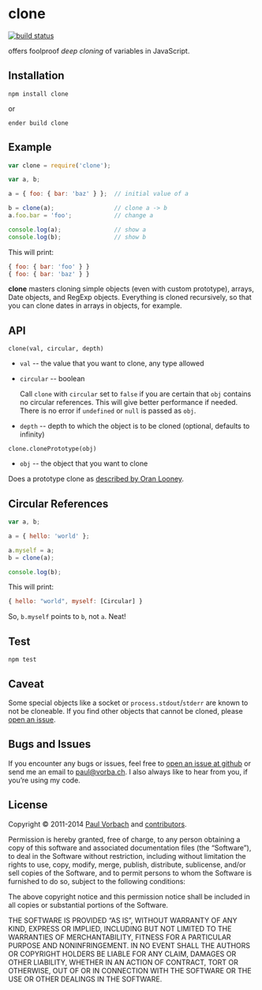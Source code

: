 # clone

[![build status](https://secure.travis-ci.org/pvorb/node-clone.png)](http://travis-ci.org/pvorb/node-clone)

offers foolproof _deep cloning_ of variables in JavaScript.



































































<extoc></extoc>

## Installation

    npm install clone

or

    ender build clone


## Example

~~~ javascript
var clone = require('clone');

var a, b;

a = { foo: { bar: 'baz' } };  // initial value of a

b = clone(a);                 // clone a -> b
a.foo.bar = 'foo';            // change a

console.log(a);               // show a
console.log(b);               // show b
~~~

This will print:

~~~ javascript
{ foo: { bar: 'foo' } }
{ foo: { bar: 'baz' } }
~~~

**clone** masters cloning simple objects (even with custom prototype), arrays,
Date objects, and RegExp objects. Everything is cloned recursively, so that you
can clone dates in arrays in objects, for example.


## API

`clone(val, circular, depth)`

  * `val` -- the value that you want to clone, any type allowed
  * `circular` -- boolean

    Call `clone` with `circular` set to `false` if you are certain that `obj`
    contains no circular references. This will give better performance if needed.
    There is no error if `undefined` or `null` is passed as `obj`.
  * `depth` -- depth to which the object is to be cloned (optional,
    defaults to infinity)

`clone.clonePrototype(obj)`

  * `obj` -- the object that you want to clone

Does a prototype clone as
[described by Oran Looney](http://oranlooney.com/functional-javascript/).


## Circular References

~~~ javascript
var a, b;

a = { hello: 'world' };

a.myself = a;
b = clone(a);

console.log(b);
~~~

This will print:

~~~ javascript
{ hello: "world", myself: [Circular] }
~~~

So, `b.myself` points to `b`, not `a`. Neat!


## Test

    npm test


## Caveat

Some special objects like a socket or `process.stdout`/`stderr` are known to not
be cloneable. If you find other objects that cannot be cloned, please [open an
issue](https://github.com/pvorb/node-clone/issues/new).


## Bugs and Issues

If you encounter any bugs or issues, feel free to [open an issue at
github](https://github.com/pvorb/node-clone/issues) or send me an email to
<paul@vorba.ch>. I also always like to hear from you, if you’re using my code.

## License

Copyright © 2011-2014 [Paul Vorbach](http://paul.vorba.ch/) and
[contributors](https://github.com/pvorb/node-clone/graphs/contributors).

Permission is hereby granted, free of charge, to any person obtaining a copy of
this software and associated documentation files (the “Software”), to deal in
the Software without restriction, including without limitation the rights to
use, copy, modify, merge, publish, distribute, sublicense, and/or sell copies of
the Software, and to permit persons to whom the Software is furnished to do so,
subject to the following conditions:

The above copyright notice and this permission notice shall be included in all
copies or substantial portions of the Software.

THE SOFTWARE IS PROVIDED “AS IS”, WITHOUT WARRANTY OF ANY KIND, EXPRESS OR
IMPLIED, INCLUDING BUT NOT LIMITED TO THE WARRANTIES OF MERCHANTABILITY, FITNESS
FOR A PARTICULAR PURPOSE AND NONINFRINGEMENT. IN NO EVENT SHALL THE AUTHORS OR
COPYRIGHT HOLDERS BE LIABLE FOR ANY CLAIM, DAMAGES OR OTHER LIABILITY, WHETHER
IN AN ACTION OF CONTRACT, TORT OR OTHERWISE, OUT OF OR IN CONNECTION WITH THE
SOFTWARE OR THE USE OR OTHER DEALINGS IN THE SOFTWARE.
